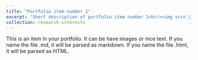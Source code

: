 ```yaml
---
title: "Portfolio item number 1"
excerpt: "Short description of portfolio item number 1<br/><img src='/images/500x300.png'>"
collection: research-interests
---
```


This is an item in your portfolio. It can be have images or nice text. If you name the file .md, it will be parsed as markdown. If you name the file .html, it will be parsed as HTML.
